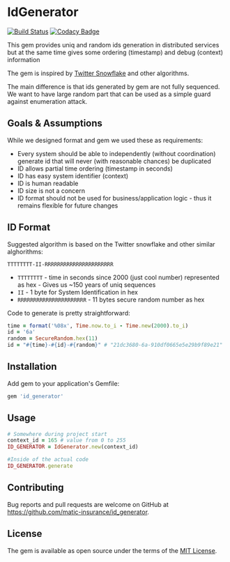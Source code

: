 # IdGenerator

[![Build Status](https://travis-ci.org/matic-insurance/id_generator.svg?branch=master)](https://travis-ci.org/matic-insurance/id_generator)
[![Codacy Badge](https://api.codacy.com/project/badge/Grade/ff827f62fb034d3b8ff71d69a9f0e233)](https://www.codacy.com/app/Matic/id_generator?utm_source=github.com&amp;utm_medium=referral&amp;utm_content=matic-insurance/id_generator&amp;utm_campaign=Badge_Grade)

This gem provides uniq and random ids generation in distributed services 
but at the same time gives some ordering (timestamp) and debug (context) information

The gem is inspired by [Twitter Snowflake](https://github.com/twitter-archive/snowflake/tree/snowflake-2010) and other algorithms.

The main difference is that ids generated by gem are not fully sequenced. 
We want to have large random part that can be used as a simple guard against enumeration attack.

## Goals & Assumptions

While we designed format and gem we used these as requirements:

- Every system should be able to independently (without coordination) generate id that will never (with reasonable chances) be duplicated
- ID allows partial time ordering (timestamp in seconds)
- ID has easy system identifier (context)
- ID is human readable 
- ID size is not a concern
- ID format should not be used for business/application logic - thus it remains flexible for future changes

## ID Format

Suggested algorithm is based on the Twitter snowflake and other similar alghorithms:

`TTTTTTTT-II-RRRRRRRRRRRRRRRRRRRRRR`

- `TTTTTTTT` - time in seconds since 2000 (just cool number) represented as hex - Gives us ~150 years of uniq sequences
- `II` - 1 byte for System Identification in hex
- `RRRRRRRRRRRRRRRRRRRRRR` - 11 bytes secure random number as hex

Code to generate is pretty straightforward: 

```ruby
time = format('%08x', Time.now.to_i - Time.new(2000).to_i)
id = '6a'
random = SecureRandom.hex(11)
id = "#{time}-#{id}-#{random}" # "21dc3680-6a-910df0665e5e29b9f89e21"
```

## Installation

Add gem to your application's Gemfile:

```ruby
gem 'id_generator'
```

## Usage

```ruby
# Somewhere during project start
context_id = 165 # value from 0 to 255
ID_GENERATOR = IdGenerator.new(context_id)

#Inside of the actual code
ID_GENERATOR.generate
```

## Contributing

Bug reports and pull requests are welcome on GitHub at https://github.com/matic-insurance/id_generator.

## License

The gem is available as open source under the terms of the [MIT License](https://opensource.org/licenses/MIT).
